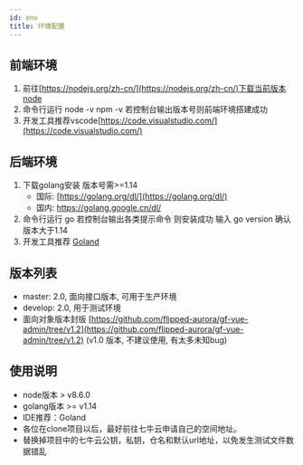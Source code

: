 ```yaml
---
id: env
title: 环境配置
---
```


## 前端环境

1. 前往[https://nodejs.org/zh-cn/](https://nodejs.org/zh-cn/)下载当前版本node
2. 命令行运行 node -v npm -v 若控制台输出版本号则前端环境搭建成功
3. 开发工具推荐vscode[https://code.visualstudio.com/](https://code.visualstudio.com/)

## 后端环境

1. 下载golang安装 版本号需>=1.14
	- 国际: [https://golang.org/dl/](https://golang.org/dl/) 
	- 国内: https://golang.google.cn/dl/ 
2. 命令行运行 go 若控制台输出各类提示命令 则安装成功 输入 go version 确认版本大于1.14
3. 开发工具推荐 [Goland](https://www.jetbrains.com/go/) 

## 版本列表

- master: 2.0, 面向接口版本, 可用于生产环境
- develop: 2.0, 用于测试环境
- 面向对象版本封版 [https://github.com/flipped-aurora/gf-vue-admin/tree/v1.2](https://github.com/flipped-aurora/gf-vue-admin/tree/v1.2) (v1.0 版本, 不建议使用, 有太多未知bug)

## 使用说明

- node版本 > v8.6.0
- golang版本 >= v1.14
- IDE推荐：Goland
- 各位在clone项目以后，最好前往七牛云申请自己的空间地址。
- 替换掉项目中的七牛云公钥，私钥，仓名和默认url地址，以免发生测试文件数据错乱

